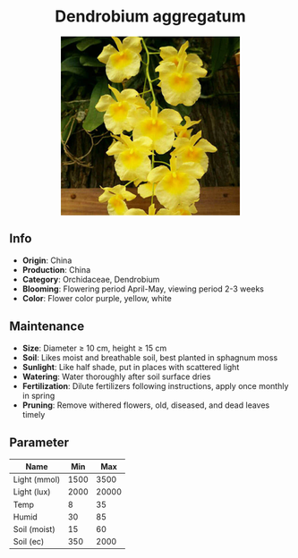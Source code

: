 <h1 align='center'>Dendrobium aggregatum</h1>
<p align="center">
    <img 
        align='center'
        width='320'
        src="../images/dendrobium aggregatum.png" 
        alt='Dendrobium aggregatum' />
</p>

## Info

 - **Origin**: China
 - **Production**: China
 - **Category**: Orchidaceae, Dendrobium
 - **Blooming**: Flowering period April-May, viewing period 2-3 weeks
 - **Color**: Flower color purple, yellow, white

## Maintenance

 - **Size**: Diameter ≥ 10 cm, height ≥ 15 cm
 - **Soil**: Likes moist and breathable soil, best planted in sphagnum moss
 - **Sunlight**: Like half shade, put in places with scattered light
 - **Watering**: Water thoroughly after soil surface dries
 - **Fertilization**: Dilute fertilizers following instructions, apply once monthly in spring
 - **Pruning**: Remove withered flowers, old, diseased, and dead leaves timely

## Parameter

| Name         | Min  | Max   |
|--------------|------|-------|
| Light (mmol) | 1500 | 3500  |
| Light (lux)  | 2000 | 20000 |
| Temp         | 8    | 35    |
| Humid        | 30   | 85    |
| Soil (moist) | 15   | 60    |
| Soil (ec)    | 350  | 2000  |